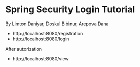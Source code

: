 # Spring Security Login Tutorial
By Limton Daniyar, Doskul Bibinur, Arepova Dana


- http://localhost:8080/registration
- http://localhost:8080/login

After autorization
- http://localhost:8080/view
